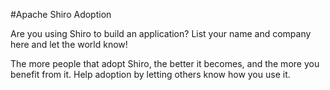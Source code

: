 <a name="Adoption-ApacheShiroAdoption"></a>
#Apache Shiro Adoption

Are you using Shiro to build an application? List your name and company here and let the world know!

The more people that adopt Shiro, the better it becomes, and the more you benefit from it. Help adoption by letting others know how you use it.
<input type="hidden" id="ghEditPage" value="adoption.md"></input>
